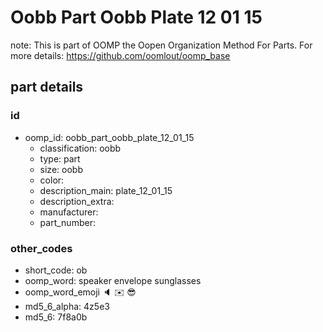 # Oobb Part Oobb Plate 12 01 15  

note: This is part of OOMP the Oopen Organization Method For Parts. For more details: https://github.com/oomlout/oomp_base

##  part details





### id
* oomp_id: oobb_part_oobb_plate_12_01_15
  * classification: oobb
  * type: part
  * size: oobb
  * color: 
  * description_main: plate_12_01_15
  * description_extra: 
  * manufacturer: 
  * part_number: 

### other_codes
* short_code: ob
* oomp_word: speaker envelope sunglasses
* oomp_word_emoji :speaker: :envelope: :sunglasses:
* md5_6_alpha: 4z5e3
* md5_6: 7f8a0b